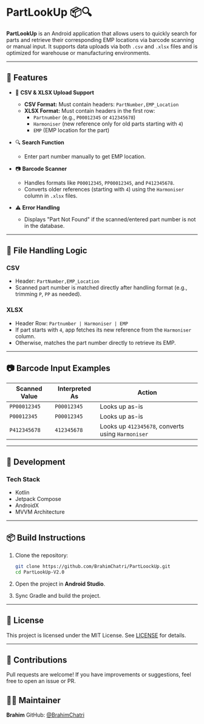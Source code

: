 # PartLookUp  📦🔍

**PartLookUp** is an Android application that allows users to quickly search for parts and retrieve their corresponding EMP locations via barcode scanning or manual input. It supports data uploads via both `.csv` and `.xlsx` files and is optimized for warehouse or manufacturing environments.

---

## 🚀 Features

- 📁 **CSV & XLSX Upload Support**
  - **CSV Format:** Must contain headers: `PartNumber,EMP_Location`
  - **XLSX Format:** Must contain headers in the first row:
    - `Partnumber` (e.g., `P00012345` or `412345678`)
    - `Harmoniser` (new reference only for old parts starting with `4`)
    - `EMP` (EMP location for the part)

- 🔍 **Search Function**
  - Enter part number manually to get EMP location.
  
- 📷 **Barcode Scanner**
  - Handles formats like `P00012345`, `PP00012345`, and `P412345678`.
  - Converts older references (starting with `4`) using the `Harmoniser` column in `.xlsx` files.

- ⚠️ **Error Handling**
  - Displays "Part Not Found" if the scanned/entered part number is not in the database.

---

## 📂 File Handling Logic

### CSV
- Header: `PartNumber,EMP_Location`
- Scanned part number is matched directly after handling format (e.g., trimming `P`, `PP` as needed).

### XLSX
- Header Row: `Partnumber | Harmoniser | EMP`
- If part starts with `4`, app fetches its new reference from the `Harmoniser` column.
- Otherwise, matches the part number directly to retrieve its EMP.

---

## 📷 Barcode Input Examples

| Scanned Value   | Interpreted As | Action                                           |
|-----------------|----------------|--------------------------------------------------|
| `PP00012345`    | `P00012345`    | Looks up as-is                                  |
| `P00012345`     | `P00012345`    | Looks up as-is                                  |
| `P412345678`    | `412345678`    | Looks up `412345678`, converts using `Harmoniser`|

---

## 🧪 Development

### Tech Stack
- Kotlin
- Jetpack Compose
- AndroidX
- MVVM Architecture

---

## 📦 Build Instructions

1. Clone the repository:
   ```bash
   git clone https://github.com/BrahimChatri/PartLoockUp.git
   cd PartLookUp-V2.0
   ```
2. Open the project in **Android Studio**.

3. Sync Gradle and build the project.

---

## 📄 License

This project is licensed under the MIT License. See [LICENSE](LICENSE) for details.

---

## 🤝 Contributions

Pull requests are welcome! If you have improvements or suggestions, feel free to open an issue or PR.


## 👨‍💻 Maintainer

**Brahim**
GitHub: [@BrahimChatri](https://github.com/BrahimChatri)

